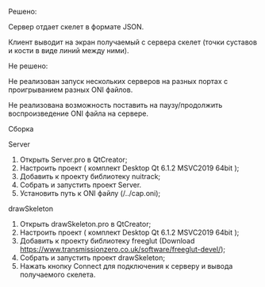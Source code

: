 Решено:

Сервер отдает скелет в формате JSON.

Клиент выводит на экран получаемый с сервера скелет (точки суставов и кости в виде линий между ними).

Не решено:

Не реализован запуск нескольких серверов на разных портах с проигрыванием разных ONI файлов.

Не реализована возможность поставить на паузу/продолжить воспроизведение ONI файла на сервере.

Сборка

Server

1. Открыть Server.pro в QtCreator;
2. Настроить проект ( комплект Desktop Qt 6.1.2 MSVC2019 64bit );
3. Добавить к проекту библиотеку nuitrack;
4. Собрать и запустить проект Server.
5. Установить путь к ONI файлу (/../cap.oni);

drawSkeleton

1. Открыть drawSkeleton.pro в QtCreator;
2. Настроить проект ( комплект Desktop Qt 6.1.2 MSVC2019 64bit );
3. Добавить к проекту библиотеку freeglut (Download https://www.transmissionzero.co.uk/software/freeglut-devel/);
4. Собрать и запустить проект drawSkeleton;
5. Нажать кнопку Connect для подключения к серверу и вывода получаемого скелета.